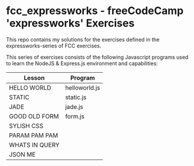 # fcc_expressworks - freeCodeCamp 'expressworks' Exercises

This repo contains my solutions for the exercises defined in the 
expressworks-series of FCC exercises.

This series of exercises consists of the following Javascript programs used 
to learn the NodeJS & Express.js environment and capabilities:

| Lesson               | Program          |
|----------------------|------------------|
| HELLO WORLD          | helloworld.js    |
| STATIC               | static.js        |
| JADE                 | jade.js          |
| GOOD OLD FORM        | form.js          |
| SYLISH CSS           | |
| PARAM PAM PAM        | |
| WHATS IN QUERY       | |
| JSON ME              | |

